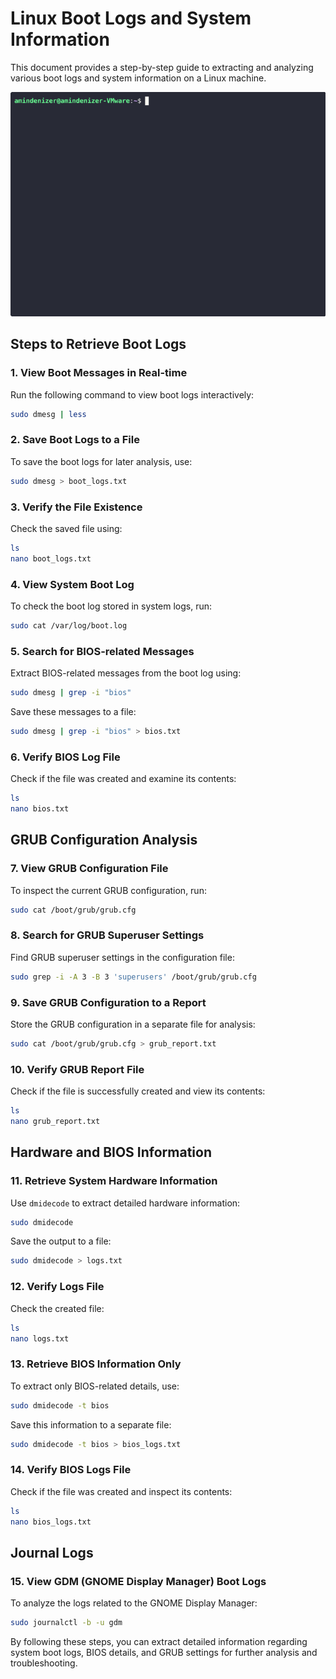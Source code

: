 # Linux Boot Logs and System Information

This document provides a step-by-step guide to extracting and analyzing various boot logs and system information on a Linux machine.

![System Information](https://github.com/AminDenizer/OS-4032/blob/practice2/report.gif)

## Steps to Retrieve Boot Logs

### 1. View Boot Messages in Real-time
Run the following command to view boot logs interactively:
```bash
sudo dmesg | less
```

### 2. Save Boot Logs to a File
To save the boot logs for later analysis, use:
```bash
sudo dmesg > boot_logs.txt
```

### 3. Verify the File Existence
Check the saved file using:
```bash
ls
nano boot_logs.txt
```

### 4. View System Boot Log
To check the boot log stored in system logs, run:
```bash
sudo cat /var/log/boot.log
```

### 5. Search for BIOS-related Messages
Extract BIOS-related messages from the boot log using:
```bash
sudo dmesg | grep -i "bios"
```
Save these messages to a file:
```bash
sudo dmesg | grep -i "bios" > bios.txt
```

### 6. Verify BIOS Log File
Check if the file was created and examine its contents:
```bash
ls
nano bios.txt
```

## GRUB Configuration Analysis

### 7. View GRUB Configuration File
To inspect the current GRUB configuration, run:
```bash
sudo cat /boot/grub/grub.cfg
```

### 8. Search for GRUB Superuser Settings
Find GRUB superuser settings in the configuration file:
```bash
sudo grep -i -A 3 -B 3 'superusers' /boot/grub/grub.cfg
```

### 9. Save GRUB Configuration to a Report
Store the GRUB configuration in a separate file for analysis:
```bash
sudo cat /boot/grub/grub.cfg > grub_report.txt
```

### 10. Verify GRUB Report File
Check if the file is successfully created and view its contents:
```bash
ls
nano grub_report.txt
```

## Hardware and BIOS Information

### 11. Retrieve System Hardware Information
Use `dmidecode` to extract detailed hardware information:
```bash
sudo dmidecode
```
Save the output to a file:
```bash
sudo dmidecode > logs.txt
```

### 12. Verify Logs File
Check the created file:
```bash
ls
nano logs.txt
```

### 13. Retrieve BIOS Information Only
To extract only BIOS-related details, use:
```bash
sudo dmidecode -t bios
```
Save this information to a separate file:
```bash
sudo dmidecode -t bios > bios_logs.txt
```

### 14. Verify BIOS Logs File
Check if the file was created and inspect its contents:
```bash
ls
nano bios_logs.txt
```

## Journal Logs

### 15. View GDM (GNOME Display Manager) Boot Logs
To analyze the logs related to the GNOME Display Manager:
```bash
sudo journalctl -b -u gdm
```

By following these steps, you can extract detailed information regarding system boot logs, BIOS details, and GRUB settings for further analysis and troubleshooting.

